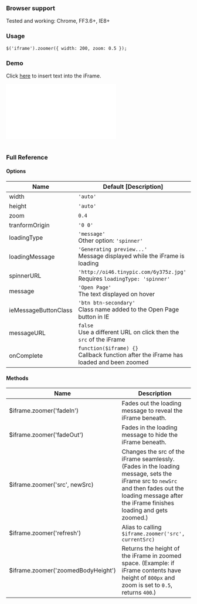 <h3>Browser support</h3>

<p>Tested and working: Chrome, FF3.6+, IE8+</p>

<h3>Usage</h3>

<pre><code>$('iframe').zoomer({ width: 200, zoom: 0.5 });
</code></pre>

<h3>Demo</h3>

<div>
<p>Click <a href="javascript: $('iframe').contents().find('#main_content').append('<h1>Whoa....</h1>'); void(0);">here</a> to insert text into the iFrame.</p>
<style>
iframe {
border: 0px;
}
.zoomer-wrapper {
border: 1px solid #aaa;
box-shadow: 0px 1px 8px rgba(0, 0, 0, 0.2);
-webkit-box-shadow: 0px 1px 8px rgba(0, 0, 0, 0.2);
-moz-box-shadow: 0px 1px 8px rgba(0, 0, 0, 0.2);
-ms-box-shadow: 0px 1px 8px rgba(0, 0, 0, 0.2);
-o-box-shadow: 0px 1px 8px rgba(0, 0, 0, 0.2);
}
</style>
<iframe src="iframe.html"></iframe>
<script>
$(function(){
$('iframe').zoomer({ width: 618, height: 400, zoom: 0.6 });
})
</script>
</div>

<br/>

<h3>Full Reference</h3>

<h4>Options</h4>

<table>
<tr>
<th width="35%">Name</th>
<th>Default [Description]</th>
</tr>
<tbody>
<tr><td>width</td> <td><code>'auto'</code></td></tr>
<tr><td>height</td> <td><code>'auto'</code></td></tr>
<tr><td>zoom</td> <td><code>0.4</code></td></tr>
<tr><td>tranformOrigin</td> <td><code>'0 0'</code><br/></td></tr>
<tr><td>loadingType</td> <td><code>'message'</code><br/>Other option: <code>'spinner'</code></td></tr>
<tr><td>loadingMessage</td> <td><code>'Generating preview...'</code><br/>Message displayed while the iFrame is loading</td></tr>
<tr><td>spinnerURL</td> <td><code>'http://oi46.tinypic.com/6y375z.jpg'</code><br/>Requires <code>loadingType: 'spinner'</code></td></tr>
<tr><td>message</td> <td><code>'Open Page'</code><br/>The text displayed on hover</td></tr>
<tr><td>ieMessageButtonClass</td> <td><code>'btn btn-secondary'</code><br/>Class name added to the Open Page button in IE</td></tr>
<tr><td>messageURL</td> <td><code>false</code><br/>Use a different URL on click then the <code>src</code> of the iFrame</td></tr>
<tr><td>onComplete</td> <td><code>function($iframe) {}</code><br/>Callback function after the iFrame has loaded and been zoomed</td></tr>
</tbody>
</table>

<h4>Methods</h4>

<table>
<tr>
<th width="50%">Name</th>
<th>Description</th>
</tr>
<tbody>
<tr><td>$iframe.zoomer('fadeIn')</td> <td>Fades out the loading message to reveal the iFrame beneath.</td></tr>
<tr><td>$iframe.zoomer('fadeOut')</td> <td>Fades in the loading message to hide the iFrame beneath.</td></tr>
<tr><td>$iframe.zoomer('src', newSrc)</td> <td>Changes the src of the iFrame seamlessly. (Fades in the loading message, sets the iFrame src to <code>newSrc</code> and then fades out the loading message after the iFrame finishes loading and gets zoomed.)</td></tr>
<tr><td>$iframe.zoomer('refresh')</td> <td>Alias to calling <code>$iframe.zoomer('src', currentSrc)</code> </td></tr>
<tr><td>$iframe.zoomer('zoomedBodyHeight')</td> <td>Returns the height of the iFrame in zoomed space. (Example: if iFrame contents have height of <code>800px</code> and zoom is set to <code>0.5</code>, returns <code>400</code>.)</td></tr>
</tbody>
</table>